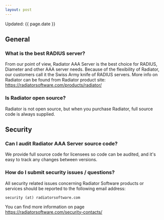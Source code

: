 ```yaml
---
layout: post
---
```


Updated: {{ page.date }}

## General

### What is the best RADIUS server?

From our point of view, Radiator AAA Server is the best choice for RADIUS, Diameter and other AAA server needs. Because of the flexibility of Radiator, our customers call it the Swiss Army knife of RADIUS servers. More info on Radiator can be found from Radiator product site: https://radiatorsoftware.com/products/radiator/

### Is Radiator open source?

Radiator is not open source, but when you purchase Radiator, full source code is always supplied.

## Security

### Can I audit Radiator AAA Server source code?

We provide full source code for licensees so code can be audited, and it's easy to track any changes between versions.

### How do I submit security issues / questions?

All security related issues concerning Radiator Software products or services should be reported to the following email address:

`security (at) radiatorsoftware.com`

You can find more information on page https://radiatorsoftware.com/security-contacts/
